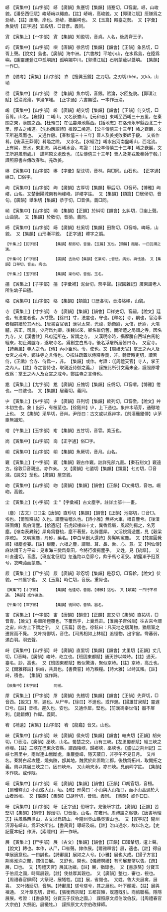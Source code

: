 <!-- { "loadSidebar": true } -->
嵃	【寅集中】【山字部】	嵃	【廣韻】魚蹇切【集韻】語蹇切，□音讞。嵃，山峻貌。【潘岳西征賦】峻嵃峭以繩直。【註】嵃峭，高峻貌。又【郭璞江賦】厓隒爲之泐嵃。【註】厓隒，岸也。泐嵃，猶巖崿也。　又【玉篇】殿臺之勢。　又【字彙】魚變切【正字通】宜殿切，□音彥。義同。

寊	【寅集上】【宀字部】	寊	【集韻】知盈切，音貞。人名，後周齊王子。

屿	【寅集中】【山字部】	嶼	【唐韻】徐呂切【集韻】【韻會】【正韻】象呂切，□胥上聲。【說文】島也。【廣韻】海中洲。【六書故】平地小山，在水爲島，在陸爲嶼。【謝靈運登江中孤嶼詩】孤嶼媚中川。【郭璞江賦】石帆蒙蘢以蓋嶼。　【集韻】一作□。

岕	【備考】【寅集】【山字部】	岕	【搜眞玉鏡】之刀切。之刃切zhèn。又kǎ，山坳

峾	【寅集中】【山字部】	峾	【集韻】魚巾切，音銀。峾淪，水回旋貌。【郭璞江賦】峾淪溛瀤，乍浥乍堆。　【正字通】六書無峾。一本作沄淪。

崤	【寅集中】【山字部】	崤	【廣韻】胡交切【集韻】【韻會】【正韻】何交切，□音肴。山名。【雍錄】二崤山，又名嶔崟山。【元和志】東崤至西崤三十五里，在秦關之東，漢關之西。【杜預曰】在弘農澠池縣西。【括地志】在洛州永寧縣西北二十里，卽古之崤道。【沈約應詔詩】推穀二崤道。【公羊傳僖三十三年】崤之嶔巖，文王所避風雨也。　又通作殽。【春秋僖三十三年】晉人及姜戎敗秦師于殽。　又省作肴。【後漢王莽傅】肴黽之險。　又水名。【水經注】崤水出河南盤崤山，西北流。上有梁，歷水，東北流，與石崤水合。考證：〔【公羊傳僖三十三年】崤之嶔巖，文王所避風雨處。〕　謹照原文處改也。〔【左傳僖三十三年】晉人及羌戎敗秦師于殽。〕　謹照原書左傳改春秋。羌改姜。 

崊	【寅集中】【山字部】	崊	【字彙】犁沈切，音林。與□同。山石也。　【正字通】崊□，□俗字。

岣	【寅集中】【山字部】	岣	【廣韻】古厚切【集韻】舉后切，□音苟。【博雅】岣嶁，山名。又楚衡陽城南有岣嶁峰。詳嶁字註。　又【集韻】【類篇】□居侯切，音句。【廣韻】舉朱切【集韻】恭于切，□音俱。義□同。

岰	【寅集中】【山字部】	岰	【集韻】【正韻】於糾切【韻會】幺糾切，□幽上聲。山曲貌。　又【集韻】於敎切，音拗。義同。

崹	【寅集中】【山字部】	崹	【廣韻】杜奚切【集韻】田黎切，□音啼。崥崹，山貌。　又【集韻】山形漸平貌。　【正字通】嵽字之譌。

	【午集上】【瓦字部】		【集韻】都郞切，音當。【玉篇】瓦也。【類篇】甌屬。一曰瓦謂之溝。

	【午集中】【疒字部】		【廣韻】去劫切【集韻】乞業切，□音怯。病劣。與怯通。　又【集韻】口舉切，音去。病也。

	【午集上】【玉字部】		【集韻】渠勿切，音倔。玉名。

孻	【寅集上】【子字部】	孻	【字彙補】泥台切，奈平聲。【寂園雜記】廣東謂老人所生幼子曰孻。

峈	【寅集中】【山字部】	峈	【集韻】【類篇】□歷各切，音洛峈嶧，山貌。

寺	【寅集上】【寸字部】	寺	【廣韻】【集韻】【韻會】□祥吏切，音嗣。【說文】廷也，有法度者也。从寸聲。【徐曰】寸，法度也，守也。【釋名】寺，嗣也，官治事者相嗣續於其內也。【唐書百官表】漢以太常，光祿，勳衛尉，太僕，廷尉，大鴻臚，宗正，司農，少府爲九卿。後魏以來，卿名雖仍舊，而所蒞之局謂之寺，因名九寺。又【漢書註】凡府廷所在，皆謂之寺。　又漢明帝時，攝摩騰自西域白馬駝經來，初止鴻臚寺，遂取寺名，爲創立白馬寺。後名浮屠所居皆曰寺。　又宦寺。【詩秦風】寺人之令。【傳】內小臣也。令，使也。又【周禮天官】掌王之內人及女宮之戒今。鄭註寺之言侍也。○按註疏蓋以侍釋寺義，非。轉音時吏切，讀若侍，《正譌》合寺、侍爲一，非。　【集韻】或作。考證：〔【周禮天官】寺人，掌王之內人。【註】寺之言侍也，取親近侍御之義。〕　謹按此所引文義未全，謹照原增改爲：掌王之內人及女宮之戒今。鄭註寺之言侍也。 

尯	【寅集上】【尢字部】	尯	【廣韻】丘愧切【集韻】丘僞切，□音喟。【博雅】倦也。一曰跛也。　又【集韻】居義切。義同。

屮	【寅集上】【屮字部】	屮	【廣韻】丑列切【集韻】敕列切，□音徹。【說文】艸木初生也。象丨出形，有枝莖也。【徐鉉曰】屮，上下通也。象艸木萌芽，通徹地上也。　又【集韻】采早切，音艸。尹彤曰：古文或以爲艸字。【前漢鼂錯傳】屮茅臣無識知。

玵	【午集上】【玉字部】	玵	【集韻】五甘切，音雸。美玉也。

岗	【寅集中】【山字部】	崗	【正字通】俗□字。

岄	【寅集中】【山字部】	岄	【集韻】魚厥切，音月。山名。

寴	【寅集上】【宀字部】	寴	【集韻】親古作寴。註詳見部九畫。【秦石刻文】寴遠方。徐敦□音親巡。亦作亲。　又【廣韻】七遴切【集韻】【類篇】七刃切，□音瀙。【說文】至也。【廣韻】屋空貌。

岉	【寅集中】【山字部】	岉	【廣韻】【集韻】【韻會】【正韻】□文拂切，音勿。崛岉，高貌。

尘	【寅集上】【小字部】	尘	"【字彙補】古文塵字。註詳土部十一畫。

（塵）〔古文〕□□尘【唐韻】直珍切【集韻】【韻會】【正韻】池鄰切，□音□。埃也。【爾雅釋詁】久也。謂塵垢稽久也。【詩小雅】無將大車，祗自塵兮。【後漢班固傳】風伯淸塵。【拾遺記】石虎起樓四十丈，異香爲屑，風起則揚之，名芳塵。【嶺南表異錄】犀角爲簪梳，塵不著髮，名辟塵犀。　又淫視爲遊塵，見【穀梁序疏】。　又明窻塵，丹砂，藥名。【李白草創大還詩】髣髴明窻塵。　又【梵書圓覺經】根塵虛妄。【註】根塵，六根之塵，謂眼、耳、鼻、舌、心、意。又【列仙傳】麻姑謂王方平曰：見東海三變爲桑田，今將行復揚塵乎。　又姓，見【統譜】。　又叶直連切，音廛。【班彪北征賦】忽進路以息節兮，飮予馬兮洹泉。朝露漸予冠蓋兮，衣晻藹而蒙塵。"

屒	【寅集上】【尸字部】	屒	【廣韻】珍忍切【集韻】是忍切，□音軫。【說文】伏貌。一曰屋宇也。　又【玉篇】時仁切，音辰。重脣也。

	【寅集下】【彳字部】		【集韻】他達切，音闥。【博雅】逃也。　又【類篇】一曰行不相遇。　【集韻】或作達达。

	【午集中】【皿字部】		【集韻】徒回切，音頹。器名。

宙	【寅集上】【宀字部】	宙	【唐韻】【韻會】【正韻】直又切【集韻】直祐切，□音胄。【說文】舟車所極覆也，下覆爲宇，上奠爲宙。【淮南子齊俗訓】往古來今謂之宙，四方上下謂之宇。　又【玉篇】居也，徐鉉曰：凡天地之居萬物，猶居室之遷貿而不覺。　又叶持御切，音住。【司馬相如上林賦】追怪物，出宇宙。彎蕃弱，滿白羽。羽去聲。

峙	【寅集中】【山字部】	峙	【廣韻】直里切【集韻】【韻會】丈里切【正韻】丈几切，□音畤。【廣韻】峻峙，屹立也。【班固東都賦】通天訬以竦峙。【註】通天，臺名。訬，高也。　又【班固東都賦】散似驚濤，聚似京峙。【註】京峙，高丘也。　又【爾雅釋詁】供峙，共具也。【書費誓】峙乃糗糧。【詩大雅】以峙其粻。【註】峙，積也。　【集韻】或作跱。

	【辰集中】【木字部】		同椾。

屖	【寅集上】【尸字部】	屖	【廣韻】先稽切【集韻】【韻會】【正韻】先齊切，□音西。【說文】屖，遲也。从尸辛。【徐曰】不進也。或作遟。【揚雄甘泉賦】靈遟□兮。【註】音栖。遲久也，安也。　又通作犀，堅也。【前漢馮奉世傳】器不屖利。【晁錯傳】作犀。義同。

峟	【補遺】【寅集】【山字部】	峟	【龍龕】音又。山也。

峽	【寅集中】【山字部】	峽	【廣韻】侯夾切【集韻】【韻會】轄夾切【正韻】胡夾切，□音洽。【廣韻】巫峽，山名。蜀楚之交，山有三峽。【左思蜀都賦】經三峽之崢嶸。【註】三峽在巴東永安縣，謂西陵峽，歸鄕峽，巫峽也。【盛弘之荆州記】三峽七百里中，兩岸連山無斷處，重巖疊嶂，隱天蔽日，非亭午不見日月。　又州名。秦將白起攻楚，燒夷陵，卽其地。魏武於此置臨江郡。後魏爲拓州，取開拓之義。周以其居三峽之口，因曰峽州。　又山峭夾水，亦曰峽。見前岬字註。　【集韻】本作陜。或作陿。

峘	【寅集中】【山字部】	峘	【廣韻】【集韻】【韻會】【正韻】□胡官切，音桓。【爾雅釋山】小山岌大山，峘。【疏】邢昺曰：小山與大山相□，而小山高過於大山者爲峘。　又【廣韻】【集韻】□胡登切，音恆。義同。　【集韻】或作□□。

岍	【寅集中】【山字部】	岍	【正字通】俗岍字。見後岍字註。【廣韻】【正韻】苦堅切【集韻】【韻會】輕烟切，□音牽。山名，在雍州。周禮謂之吳嶽。【唐書地理志】扶風縣西吳山，古文以爲研山。今隴州吳山縣吳嶽山也。　又【寰宇記】隴州汧源有岍山，爲汧水所出。【書禹貢】導岍及岐。【註】治山通水，故以名之。【史記夏本紀】作汧。【索隱曰】汧一作岍。

展	【寅集上】【尸字部】	展	〔古文〕【集韻】【韻會】【正韻】□知輦切，邅上聲。【說文】轉也。本作，从尸，□省聲。隸作展。【爾雅釋言】展，適也。【註】得自申展適意也。一曰誠也。【詩鄘風】展如之人兮。【小雅】展也大成。【揚子方言】荆吳淮汭之閒，謂信曰展。　又舒也，開也。【儀禮聘禮】有司展羣幣以告。【疏】展，□也。　又【周禮天官】展其功緒。【註】展，猶錄也。　又【書旅獒】分寶玉于伯叔之國，時庸展親。【註】使益厚其親也。　又【廣韻】整也，審也，視也。【周禮春官肆師】大祭祀，展犧牲。【註】展，省閱也。　又姓。魯大夫展禽，展喜。　又叶諸延切，音旃。【詩鄘風】瑳兮瑳兮，其之展也。叶下顏媛。【註】展與襢通。　又叶章忍切，音軫。【張衡西京賦】五都貨殖，旣遷旣引。商旅聯槅，隱隱展展。考證：〔【書旅獒】分寶玉于叔伯之國。〕　謹照原文叔伯改伯叔。〔【周禮春官大宗伯】大祭祀，展犧牲。〕　謹照原文大宗伯改肆師。 

